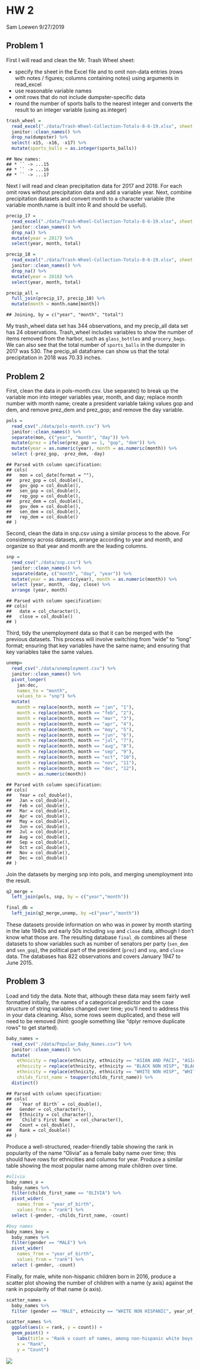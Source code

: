 HW 2
================
Sam Loewen
9/27/2019

## Problem 1

First I will read and clean the Mr. Trash Wheel sheet:

  - specify the sheet in the Excel file and to omit non-data entries
    (rows with notes / figures; columns containing notes) using
    arguments in read\_excel
  - use reasonable variable names
  - omit rows that do not include dumpster-specific data
  - round the number of sports balls to the nearest integer and converts
    the result to an integer variable (using as.integer)

<!-- end list -->

``` r
trash_wheel = 
  read_excel("./data/Trash-Wheel-Collection-Totals-8-6-19.xlsx", sheet = 1, skip = 1) %>% 
  janitor::clean_names() %>% 
  drop_na(dumpster) %>% 
  select(-x15, -x16, -x17) %>% 
  mutate(sports_balls = as.integer(sports_balls))
```

    ## New names:
    ## * `` -> ...15
    ## * `` -> ...16
    ## * `` -> ...17

Next I will read and clean precipitation data for 2017 and 2018. For
each omit rows without precipitation data and add a variable year. Next,
combine precipitation datasets and convert month to a character variable
(the variable month.name is built into R and should be useful).

``` r
precip_17 = 
  read_excel("./data/Trash-Wheel-Collection-Totals-8-6-19.xlsx", sheet = 6, skip = 1) %>% 
  janitor::clean_names() %>% 
  drop_na() %>% 
  mutate(year = 2017) %>% 
  select(year, month, total)

precip_18 = 
  read_excel("./data/Trash-Wheel-Collection-Totals-8-6-19.xlsx", sheet = 5, skip = 1) %>% 
  janitor::clean_names() %>% 
  drop_na() %>% 
  mutate(year = 2018) %>% 
  select(year, month, total)

precip_all = 
  full_join(precip_17, precip_18) %>% 
  mutate(month = month.name[month])
```

    ## Joining, by = c("year", "month", "total")

My trash\_wheel data set has 344 observations, and my precip\_all data
set has 24 observations. Trash\_wheel includes variables to show the
number of items removed from the harbor, such as `glass_bottles` and
`grocery_bags`. We can also see that the total number of `sports_balls`
in the dumpster in 2017 was 530. The precip\_all dataframe can show us
that the total precipitation in 2018 was 70.33 inches.

## Problem 2

First, clean the data in pols-month.csv. Use separate() to break up the
variable mon into integer variables year, month, and day; replace month
number with month name; create a president variable taking values gop
and dem, and remove prez\_dem and prez\_gop; and remove the day
variable.

``` r
pols =
  read_csv("./data/pols-month.csv") %>%
  janitor::clean_names() %>% 
  separate(mon, c("year", "month", "day")) %>%
  mutate(prez = ifelse(prez_gop == 1, "gop", "dem")) %>% 
  mutate(year = as.numeric(year), month = as.numeric(month)) %>% 
  select (-prez_gop, -prez_dem, -day)
```

    ## Parsed with column specification:
    ## cols(
    ##   mon = col_date(format = ""),
    ##   prez_gop = col_double(),
    ##   gov_gop = col_double(),
    ##   sen_gop = col_double(),
    ##   rep_gop = col_double(),
    ##   prez_dem = col_double(),
    ##   gov_dem = col_double(),
    ##   sen_dem = col_double(),
    ##   rep_dem = col_double()
    ## )

Second, clean the data in snp.csv using a similar process to the above.
For consistency across datasets, arrange according to year and month,
and organize so that year and month are the leading columns.

``` r
snp =
  read_csv("./data/snp.csv") %>%
  janitor::clean_names() %>% 
  separate(date, c("month", "day", "year")) %>% 
  mutate(year = as.numeric(year), month = as.numeric(month)) %>% 
  select (year, month, -day, close) %>% 
  arrange (year, month)
```

    ## Parsed with column specification:
    ## cols(
    ##   date = col_character(),
    ##   close = col_double()
    ## )

Third, tidy the unemployment data so that it can be merged with the
previous datasets. This process will involve switching from “wide” to
“long” format; ensuring that key variables have the same name; and
ensuring that key variables take the same values.

``` r
unemp=
  read_csv("./data/unemployment.csv") %>% 
  janitor::clean_names() %>% 
  pivot_longer(
    jan:dec, 
    names_to = "month", 
    values_to = "snp") %>% 
  mutate(
    month = replace(month, month == "jan", "1"),
    month = replace(month, month == "feb", "2"),
    month = replace(month, month == "mar", "3"),
    month = replace(month, month == "apr", "4"),
    month = replace(month, month == "may", "5"),
    month = replace(month, month == "jun", "6"),
    month = replace(month, month == "jul", "7"),
    month = replace(month, month == "aug", "8"),
    month = replace(month, month == "sep", "9"),
    month = replace(month, month == "oct", "10"),
    month = replace(month, month == "nov", "11"),
    month = replace(month, month == "dec", "12"),
    month = as.numeric(month))
```

    ## Parsed with column specification:
    ## cols(
    ##   Year = col_double(),
    ##   Jan = col_double(),
    ##   Feb = col_double(),
    ##   Mar = col_double(),
    ##   Apr = col_double(),
    ##   May = col_double(),
    ##   Jun = col_double(),
    ##   Jul = col_double(),
    ##   Aug = col_double(),
    ##   Sep = col_double(),
    ##   Oct = col_double(),
    ##   Nov = col_double(),
    ##   Dec = col_double()
    ## )

Join the datasets by merging snp into pols, and merging unemployment
into the result.

``` r
q2_merge =
  left_join(pols, snp, by = c("year","month"))

final_db = 
  left_join(q2_merge,unemp, by =c("year","month"))
```

These datasets provide information on who was in power by month starting
in the late 1940s and early 50s including `snp` and `close` data,
although I don’t know what those are. The resulting database `final_db`
combines all these datasets to show variables such as number of senators
per party (`sen_dem` and `sen_gop`), the political part of the president
(`prez`) and `snp`, and `close` data. The databases has 822 observations
and covers January 1947 to June 2015.

## Problem 3

Load and tidy the data. Note that, although these data may seem fairly
well formatted initially, the names of a categorical predictor and the
case structure of string variables changed over time; you’ll need to
address this in your data cleaning. Also, some rows seem duplicated, and
these will need to be removed (hint: google something like “dplyr remove
duplicate rows” to get started).

``` r
baby_names = 
  read_csv("./data/Popular_Baby_Names.csv") %>% 
  janitor::clean_names() %>% 
  mutate(
    ethnicity = replace(ethnicity, ethnicity == "ASIAN AND PACI", "ASIAN AND PACIFIC ISLANDER"),
    ethnicity = replace(ethnicity, ethnicity == "BLACK NON HISP", "BLACK NON HISPANIC"),
    ethnicity = replace(ethnicity, ethnicity == "WHITE NON HISP", "WHITE NON HISPANIC"), 
    childs_first_name = toupper(childs_first_name)) %>% 
  distinct()
```

    ## Parsed with column specification:
    ## cols(
    ##   `Year of Birth` = col_double(),
    ##   Gender = col_character(),
    ##   Ethnicity = col_character(),
    ##   `Child's First Name` = col_character(),
    ##   Count = col_double(),
    ##   Rank = col_double()
    ## )

Produce a well-structured, reader-friendly table showing the rank in
popularity of the name “Olivia” as a female baby name over time; this
should have rows for ethnicities and columns for year. Produce a similar
table showing the most popular name among male children over time.

``` r
#olivia
baby_names_o =
  baby_names %>%  
  filter(childs_first_name == "OLIVIA") %>% 
  pivot_wider(
    names_from = "year_of_birth",
    values_from = "rank") %>% 
  select (-gender, -childs_first_name, -count)

#boy names
baby_names_boy = 
  baby_names %>%
  filter(gender == "MALE") %>% 
  pivot_wider(
    names_from = "year_of_birth",
    values_from = "rank") %>% 
  select (-gender, -count)
```

Finally, for male, white non-hispanic children born in 2016, produce a
scatter plot showing the number of children with a name (y axis) against
the rank in popularity of that name (x axis).

``` r
scatter_names =
  baby_names %>% 
  filter (gender == "MALE", ethnicity == "WHITE NON HISPANIC", year_of_birth == 2016)

scatter_names %>% 
  ggplot(aes(x = rank, y = count)) + 
  geom_point() +
    labs(title = "Rank v count of names, among non-hispanic white boys born in 2016", 
    x = "Rank", 
    y = "Count")
```

![](HW-2_files/figure-gfm/unnamed-chunk-10-1.png)<!-- -->
